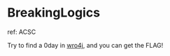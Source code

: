 # BreakingLogics
ref: ACSC

Try to find a 0day in [wro4j](https://github.com/wro4j/wro4j), and you can get the FLAG!
